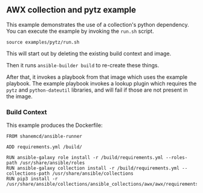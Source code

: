 ## AWX collection and pytz example

This example demonstrates the use of a collection's python dependency.
You can execute the example by invoking the `run.sh` script.

```
source examples/pytz/run.sh
```

This will start out by deleting the existing build context and image.

Then it runs `ansible-builder build` to re-create these things.

After that, it invokes a playbook from that image which uses the
example playbook.
The example playbook invokes a lookup plugin which requires the
`pytz` and `python-dateutil` libraries, and will fail if those
are not present in the image.

### Build Context

This example produces the Dockerfile:

```
FROM shanemcd/ansible-runner

ADD requirements.yml /build/

RUN ansible-galaxy role install -r /build/requirements.yml --roles-path /usr/share/ansible/roles
RUN ansible-galaxy collection install -r /build/requirements.yml --collections-path /usr/share/ansible/collections
RUN pip3 install -r /usr/share/ansible/collections/ansible_collections/awx/awx/requirements.txt
```

